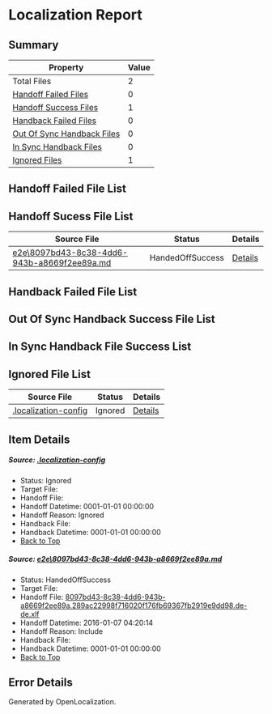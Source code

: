 # <a name='report-top'></a> Localization Report

## Summary
 Property | Value 
 -------- | ----- 
 Total Files | 2
[ Handoff Failed Files ](#handoff-failed-list)| 0
[ Handoff Success Files ](#handoff-success-list)| 1
[ Handback Failed Files ](#handback-failed-list)| 0
[ Out Of Sync Handback Files ](#outofsync-handback-success-list)| 0
[ In Sync Handback Files ](#insync-handback-success-list)| 0
[ Ignored Files ](#ignored-list)| 1

## <a name='handoff-failed-list'></a> Handoff Failed File List

## <a name='handoff-success-list'></a> Handoff Sucess File List
 Source File | Status | Details 
 ----------- | ------ | ------- 
 [e2e\8097bd43-8c38-4dd6-943b-a8669f2ee89a.md](https://github.com/OpenLocalizationTest/oltest/blob/bf5d7582b746558b0c47064be18d445ee22fecce/e2e/8097bd43-8c38-4dd6-943b-a8669f2ee89a.md) | HandedOffSuccess | [Details](#cd96b6dd25360a558c8191902f155d7c5777af581)

## <a name='handback-failed-list'></a> Handback Failed File List

## <a name='outofsync-handback-success-list'></a> Out Of Sync Handback Success File List

## <a name='insync-handback-success-list'></a> In Sync Handback File Success List

## <a name='ignored-list'></a> Ignored File List
 Source File | Status | Details 
 ----------- | ------ | ------- 
 [.localization-config](https://github.com/OpenLocalizationTest/oltest/blob/bf5d7582b746558b0c47064be18d445ee22fecce/.localization-config) | Ignored | [Details](#e4725be8631cbe979bbe0fa8b97cd75f1fd41d4d0)

## Item Details
##### <a name='e4725be8631cbe979bbe0fa8b97cd75f1fd41d4d0'></a> Source: [.localization-config](https://github.com/OpenLocalizationTest/oltest/blob/bf5d7582b746558b0c47064be18d445ee22fecce/.localization-config)
* Status: Ignored
* Target File: 
* Handoff File: 
* Handoff Datetime: 0001-01-01 00:00:00
* Handoff Reason: Ignored
* Handback File: 
* Handback Datetime: 0001-01-01 00:00:00
* [Back to Top](#report-top)

##### <a name='cd96b6dd25360a558c8191902f155d7c5777af581'></a> Source: [e2e\8097bd43-8c38-4dd6-943b-a8669f2ee89a.md](https://github.com/OpenLocalizationTest/oltest/blob/bf5d7582b746558b0c47064be18d445ee22fecce/e2e/8097bd43-8c38-4dd6-943b-a8669f2ee89a.md)
* Status: HandedOffSuccess
* Target File: 
* Handoff File: [8097bd43-8c38-4dd6-943b-a8669f2ee89a.289ac22998f716020f176fb69367fb2919e9dd98.de-de.xlf](https://github.com/OpenLocalizationTestOrg/olhandoff/blob/cefe82797bf1dda8fb6915704bb2a5e0bfc1fb4f/ol-handoff/OpenLocalizationTestOrg/oltest.de-de/yufeih/8097bd43-8c38-4dd6-943b-a8669f2ee89a.289ac22998f716020f176fb69367fb2919e9dd98.de-de.xlf)
* Handoff Datetime: 2016-01-07 04:20:14
* Handoff Reason: Include
* Handback File: 
* Handback Datetime: 0001-01-01 00:00:00
* [Back to Top](#report-top)


## Error Details

Generated by OpenLocalization.
